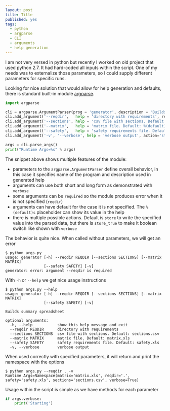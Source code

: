 ```yaml
---
layout: post
title: Title
published: yes
tags:
  - python
  - argparse
  - CLI
  - arguments
  - help generation
---
```

I am not very versed in python but recently I worked on old project that used python 2.7. It had hard-coded all inputs within the script. One of my needs was to externalize those parameters, so I could supply different parameters for specific runs.

Looking for nice solution that would allow for help generation and defaults, there is standard built-in module [argparse][1]. 

```python
import argparse

cli = argparse.ArgumentParser(prog = 'generator', description = 'Builds summary spreadsheet')
cli.add_argument('--reqdir',   help = 'directory with requirements', required=True)
cli.add_argument('--sections', help = 'csv file with sections. Default: %(default)s', default = 'sections.csv')
cli.add_argument('--matrix',   help = 'matrix file. Default: %(default)s', default = 'matrix.xls')
cli.add_argument('--safety',   help = 'safety requirements file. Default: %(default)s', default = 'safety.xls')
cli.add_argument('-v', '--verbose', help = 'verbose output', action='store_true')

args = cli.parse_args()
print("Runtime Args=%s" % args)
```

The snippet above shows multiple features of the module:

 - parameters to the `argparse.ArgumentParser` define overall behavior, in this case it specifies name of the program and description used in generated help
 - arguments can use both short and long form as demonstrated with `verbose`
 - some arguments can be `required` so the module produces error when it is not specified (`reqdir`)
 - arguments can have default for the case it is not specified. The `%(default)s` placeholder can show its value in the help
 - there is multiple possible actions. Default is `store` to write the specified value into the parsed data, but there is `store_true` to make it boolean switch like shown with `verbose`

The behavior is quite nice. When called without parameters, we will get an error

```
$ python args.py
usage: generator [-h] --reqdir REQDIR [--sections SECTIONS] [--matrix MATRIX]
                 [--safety SAFETY] [-v]
generator: error: argument --reqdir is required
```

With `-h` or `--help` we get nice usage instructions

```
$ python args.py --help
usage: generator [-h] --reqdir REQDIR [--sections SECTIONS] [--matrix MATRIX]
                 [--safety SAFETY] [-v]

Builds summary spreadsheet

optional arguments:
  -h, --help           show this help message and exit
  --reqdir REQDIR      directory with requirements
  --sections SECTIONS  csv file with sections. Default: sections.csv
  --matrix MATRIX      matrix file. Default: matrix.xls
  --safety SAFETY      safety requirements file. Default: safety.xls
  -v, --verbose        verbose output
```

When used correctly with specified parameters, it will return and print the namespace with the options

```
$ python args.py --reqdir . -v
Runtime Args=Namespace(matrix='matrix.xls', reqdir='.', safety='safety.xls', sections='sections.csv', verbose=True)
```

Usage within the script is simple as we have methods for each parameter

```python
if args.verbose:
    print('Starting')
```

[1]: https://docs.python.org/3/library/argparse.html